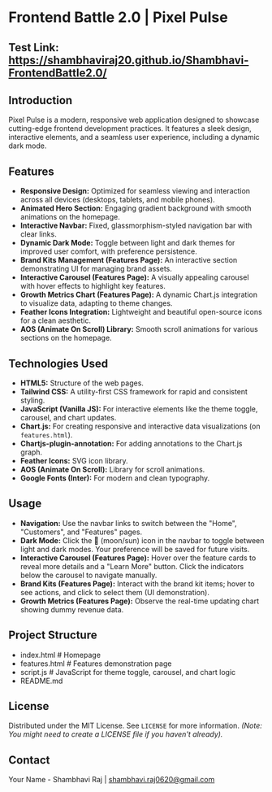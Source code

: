 # Frontend Battle 2.0 | Pixel Pulse

## Test Link:  https://shambhaviraj20.github.io/Shambhavi-FrontendBattle2.0/

## Introduction

Pixel Pulse is a modern, responsive web application designed to showcase cutting-edge frontend development practices. It features a sleek design, interactive elements, and a seamless user experience, including a dynamic dark mode.

## Features

* **Responsive Design:** Optimized for seamless viewing and interaction across all devices (desktops, tablets, and mobile phones).
* **Animated Hero Section:** Engaging gradient background with smooth animations on the homepage.
* **Interactive Navbar:** Fixed, glassmorphism-styled navigation bar with clear links.
* **Dynamic Dark Mode:** Toggle between light and dark themes for improved user comfort, with preference persistence.
* **Brand Kits Management (Features Page):** An interactive section demonstrating UI for managing brand assets.
* **Interactive Carousel (Features Page):** A visually appealing carousel with hover effects to highlight key features.
* **Growth Metrics Chart (Features Page):** A dynamic Chart.js integration to visualize data, adapting to theme changes.
* **Feather Icons Integration:** Lightweight and beautiful open-source icons for a clean aesthetic.
* **AOS (Animate On Scroll) Library:** Smooth scroll animations for various sections on the homepage.

## Technologies Used

* **HTML5:** Structure of the web pages.
* **Tailwind CSS:** A utility-first CSS framework for rapid and consistent styling.
* **JavaScript (Vanilla JS):** For interactive elements like the theme toggle, carousel, and chart updates.
* **Chart.js:** For creating responsive and interactive data visualizations (on `features.html`).
* **Chartjs-plugin-annotation:** For adding annotations to the Chart.js graph.
* **Feather Icons:** SVG icon library.
* **AOS (Animate On Scroll):** Library for scroll animations.
* **Google Fonts (Inter):** For modern and clean typography.


## Usage

* **Navigation:** Use the navbar links to switch between the "Home", "Customers", and "Features" pages.
* **Dark Mode:** Click the 🌙 (moon/sun) icon in the navbar to toggle between light and dark modes. Your preference will be saved for future visits.
* **Interactive Carousel (Features Page):** Hover over the feature cards to reveal more details and a "Learn More" button. Click the indicators below the carousel to navigate manually.
* **Brand Kits (Features Page):** Interact with the brand kit items; hover to see actions, and click to select them (UI demonstration).
* **Growth Metrics (Features Page):** Observe the real-time updating chart showing dummy revenue data.

## Project Structure
- index.html          # Homepage
- features.html       # Features demonstration page
- script.js           # JavaScript for theme toggle, carousel, and chart logic
- README.md


## License

Distributed under the MIT License. See `LICENSE` for more information. *(Note: You might need to create a LICENSE file if you haven't already).*

## Contact

Your Name - Shambhavi Raj | shambhavi.raj0620@gmail.com


